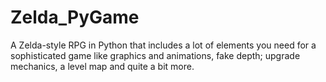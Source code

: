 # Zelda_PyGame
A Zelda-style RPG in Python that includes a lot of elements you need for a sophisticated game like graphics and animations, fake depth; upgrade mechanics, a level map and quite a bit more.
